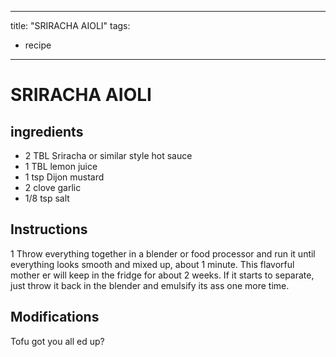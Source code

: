 
---
title: "SRIRACHA AIOLI"
tags:
  - recipe
---

# SRIRACHA AIOLI

## ingredients

* 2 TBL Sriracha or similar style hot sauce
* 1 TBL lemon juice 
* 1 tsp Dijon mustard 
* 2 clove garlic 
* 1/8 tsp salt 



## Instructions
1 Throw everything together in a blender or food processor and run it until everything looks smooth and mixed up, about 1 minute. This flavorful mother er will keep in the fridge for about 2 weeks. If it starts to separate, just throw it back in the blender and emulsify its ass one more time.



## Modifications
Tofu got you all  ed up?




